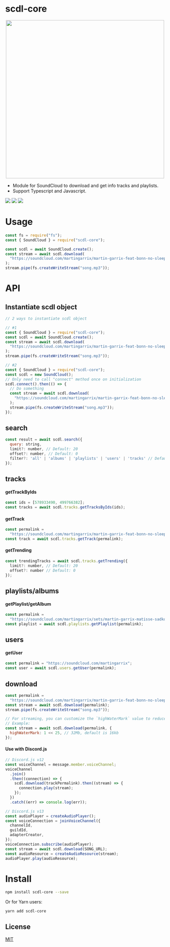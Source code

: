 # scdl-core

<p align="center">
  <img src="https://raw.githubusercontent.com/misa198/scdl-core/master/docs/banner.png" width="500px">
</p>

- Module for SoundCloud to download and get info tracks and playlists.
- Support Typescript and Javascript.

![](https://img.shields.io/badge/Author-misa198-green)
![](https://camo.githubusercontent.com/832d01092b0e822178475741271b049a2e27df13/68747470733a2f2f62616467656e2e6e65742f62616467652f2d2f547970655363726970742f626c75653f69636f6e3d74797065736372697074266c6162656c)
[![](https://img.shields.io/npm/dt/scdl-core)](https://www.npmjs.com/package/scdl-core)

# Usage

```js
const fs = require("fs");
const { SoundCloud } = require("scdl-core");

const scdl = await SoundCloud.create();
const stream = await scdl.download(
  "https://soundcloud.com/martingarrix/martin-garrix-feat-bonn-no-sleep"
);
stream.pipe(fs.createWriteStream("song.mp3"));
```

# API

## Instantiate scdl object

```js
// 2 ways to instantiate scdl object

// #1
const { SoundCloud } = require("scdl-core");
const scdl = await SoundCloud.create();
const stream = await scdl.download(
  "https://soundcloud.com/martingarrix/martin-garrix-feat-bonn-no-sleep"
);
stream.pipe(fs.createWriteStream("song.mp3"));

// #2
const { SoundCloud } = require("scdl-core");
const scdl = new SoundCloud();
// Only need to call "connect" method once on initialization
scdl.connect().then(() => {
  // Do something
  const stream = await scdl.download(
    "https://soundcloud.com/martingarrix/martin-garrix-feat-bonn-no-sleep"
  );
  stream.pipe(fs.createWriteStream("song.mp3"));
});
```

## search

```js
const result = await scdl.search({
  query: string,
  limit?: number, // Default: 20
  offset?: number, // Default: 0
  filter?: 'all' | 'albums' | 'playlists' | 'users' | 'tracks' // Default: "all"
});
```

## tracks

#### getTrackByIds

```js
const ids = [578933490, 499766382];
const tracks = await scdl.tracks.getTracksByIds(ids);
```

#### getTrack

```js
const permalink =
  "https://soundcloud.com/martingarrix/martin-garrix-feat-bonn-no-sleep";
const track = await scdl.tracks.getTrack(permalink);
```

#### getTrending

```js
const trendingTracks = await scdl.tracks.getTrending({
  limit?: number, // Default: 20
  offset?: number // Default: 0
});
```

## playlists/albums

#### getPlaylist/getAlbum

```js
const permalink =
  "https://soundcloud.com/martingarrix/sets/martin-garrix-matisse-sadko";
const playlist = await scdl.playlists.getPlaylist(permalink);
```

## users

#### getUser

```js
const permalink = "https://soundcloud.com/martingarrix";
const user = await scdl.users.getUser(permalink);
```

## download

```js
const permalink =
  "https://soundcloud.com/martingarrix/martin-garrix-feat-bonn-no-sleep";
const stream = await scdl.download(permalink);
stream.pipe(fs.createWriteStream("song.mp3"));

// For streaming, you can customize the `highWaterMark` value to reduce lag if the internet is not good.
// Example:
const stream = await scdl.download(permalink, {
  highWaterMark: 1 << 25, // 32Mb, default is 16kb
});
```

#### Use with Discord.js

```javascript
// Discord.js v12
const voiceChannel = message.member.voiceChannel;
voiceChannel
  .join()
  .then((connection) => {
    scdl.download(trackPermalink).then((stream) => {
      connection.play(stream);
    });
  })
  .catch((err) => console.log(err));
```

```javascript
// Discord.js v13
const audioPlayer = createAudioPlayer();
const voiceConnection = joinVoiceChannel({
  channelId,
  guildId,
  adapterCreator,
});
voiceConnection.subscribe(audioPlayer);
const stream = await scdl.download(SONG_URL);
const audioResource = createAudioResource(stream);
audioPlayer.play(audioResource);
```

# Install

```bash
npm install scdl-core --save
```

Or for Yarn users:

```bash
yarn add scdl-core
```

## License

[MIT](https://choosealicense.com/licenses/mit/)
